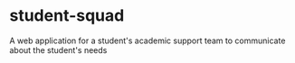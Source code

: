 # student-squad
A web application for a student's academic support team to communicate about the student's needs
